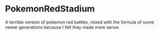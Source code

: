 # PokemonRedStadium

A terrible version of pokemon red battles, mixed with the formula of some newer generations because I felt they made more sense.
